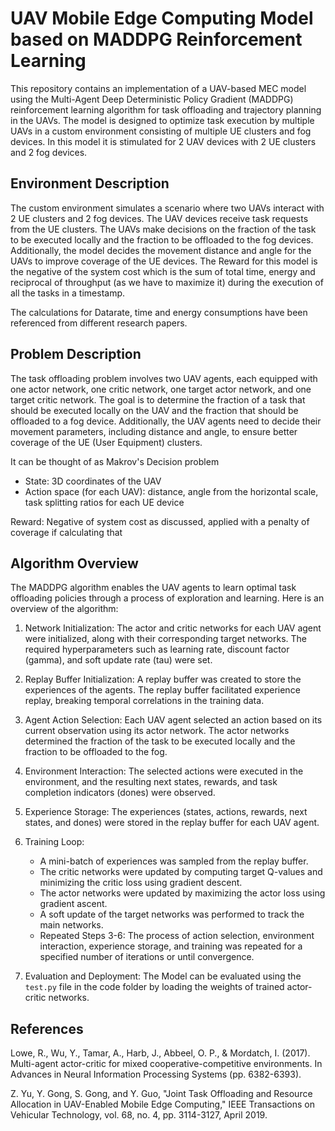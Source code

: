 
# UAV Mobile Edge Computing Model based on MADDPG Reinforcement Learning

This repository contains an implementation of a UAV-based MEC model using the Multi-Agent Deep Deterministic Policy Gradient (MADDPG) reinforcement learning algorithm for task offloading and trajectory planning in the UAVs. The model is designed to optimize task execution by multiple UAVs in a custom environment consisting of multiple UE clusters and fog devices. In this model it is stimulated for 2 UAV devices with 2 UE clusters and 2 fog devices.

## Environment Description

The custom environment simulates a scenario where two UAVs interact with 2 UE clusters and 2 fog devices. The UAV devices receive task requests from the UE clusters. The UAVs make decisions on the fraction of the task to be executed locally and the fraction to be offloaded to the fog devices. Additionally, the model decides the movement distance and angle for the UAVs to improve coverage of the UE devices. The Reward for this model is the negative of the system cost which is the sum of total time, energy and reciprocal of throughput (as we have to maximize it) during the execution of all the tasks in a timestamp.

The calculations for Datarate, time and energy consumptions have been referenced from different research papers.

## Problem Description

The task offloading problem involves two UAV agents, each equipped with one actor network, one critic network, one target actor network, and one target critic network. The goal is to determine the fraction of a task that should be executed locally on the UAV and the fraction that should be offloaded to a fog device. Additionally, the UAV agents need to decide their movement parameters, including distance and angle, to ensure better coverage of the UE (User Equipment) clusters.

It can be thought of as Makrov's Decision problem
- State: 3D coordinates of the UAV
- Action space (for each UAV): distance, angle from the horizontal scale, task splitting ratios for each UE device

Reward: Negative of system cost as discussed, applied with a penalty of coverage if calculating that

## Algorithm Overview

The MADDPG algorithm enables the UAV agents to learn optimal task offloading policies through a process of exploration and learning. Here is an overview of the algorithm:

1. Network Initialization: The actor and critic networks for each UAV agent were initialized, along with their corresponding target networks. The required hyperparameters such as learning rate, discount factor (gamma), and soft update rate (tau) were set.

2. Replay Buffer Initialization: A replay buffer was created to store the experiences of the agents. The replay buffer facilitated experience replay, breaking temporal correlations in the training data.

3. Agent Action Selection: Each UAV agent selected an action based on its current observation using its actor network. The actor networks determined the fraction of the task to be executed locally and the fraction to be offloaded to the fog.

4. Environment Interaction: The selected actions were executed in the environment, and the resulting next states, rewards, and task completion indicators (dones) were observed.

5. Experience Storage: The experiences (states, actions, rewards, next states, and dones) were stored in the replay buffer for each UAV agent.

6. Training Loop:
   - A mini-batch of experiences was sampled from the replay buffer.
   - The critic networks were updated by computing target Q-values and minimizing the critic loss using gradient descent.
   - The actor networks were updated by maximizing the actor loss using gradient ascent.
   - A soft update of the target networks was performed to track the main networks.
   - Repeated Steps 3-6: The process of action selection, environment interaction, experience storage, and training was repeated for a specified number of iterations or until convergence.

7. Evaluation and Deployment: The Model can be evaluated using the `test.py` file in the code folder by loading the weights of trained actor-critic networks.

## References

Lowe, R., Wu, Y., Tamar, A., Harb, J., Abbeel, O. P., & Mordatch, I. (2017). Multi-agent actor-critic for mixed cooperative-competitive environments. In Advances in Neural Information Processing Systems (pp. 6382-6393).

Z. Yu, Y. Gong, S. Gong, and Y. Guo, "Joint Task Offloading and Resource Allocation in UAV-Enabled Mobile Edge Computing," IEEE Transactions on Vehicular Technology, vol. 68, no. 4, pp. 3114-3127, April 2019.
